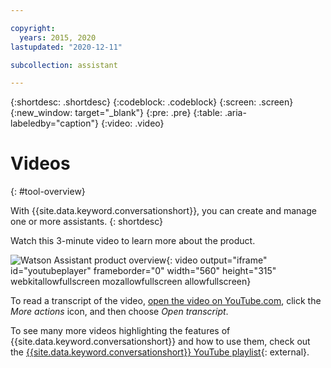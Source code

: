 ```yaml
---

copyright:
  years: 2015, 2020
lastupdated: "2020-12-11"

subcollection: assistant

---
```


{:shortdesc: .shortdesc}
{:codeblock: .codeblock}
{:screen: .screen}
{:new_window: target="_blank"}
{:pre: .pre}
{:table: .aria-labeledby="caption"}
{:video: .video}

# Videos
{: #tool-overview}

With {{site.data.keyword.conversationshort}}, you can create and manage one or more assistants.
{: shortdesc}

Watch this 3-minute video to learn more about the product.

![Watson Assistant product overview](https://www.youtube.com/embed/97IamYD_Cp0){: video output="iframe" id="youtubeplayer" frameborder="0" width="560" height="315" webkitallowfullscreen mozallowfullscreen allowfullscreen}

To read a transcript of the video, [open the video on YouTube.com](https://www.youtube.com/watch?v=97IamYD_Cp0&feature=emb_imp_woyt), click the *More actions* icon, and then choose *Open transcript*.

To see many more videos highlighting the features of {{site.data.keyword.conversationshort}} and how to use them, check out the [{{site.data.keyword.conversationshort}} YouTube playlist](https://www.youtube.com/playlist?list=PLZDyxLlNKRY8zx37vPh6s_pCtOXIp_5yL){: external}.
